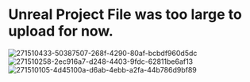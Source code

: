 # Unreal Project File was too large to upload for now.
![271510433-50387507-268f-4290-80af-bcbdf960d5dc](https://github.com/TWLG/Anderson/assets/26467775/b1554e97-6b7d-494e-9640-b65a58e9a61a)
![271510258-2ec916a7-d248-4403-9fdc-62811be6af13](https://github.com/TWLG/Anderson/assets/26467775/91d1d09f-9f31-4cd9-abee-e2a82a3cc299)
![271510105-4d45100a-d6ab-4ebb-a2fa-44b786d9bf89](https://github.com/TWLG/Anderson/assets/26467775/d3df90c9-50ae-435b-900a-6d4a96164f00)
